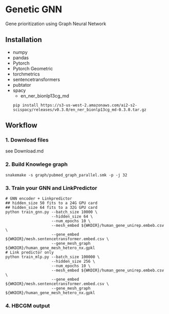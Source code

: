 # Genetic GNN
Gene prioritization using Graph Neural Network




## Installation
- numpy
- pandas
- Pytorch
- Pytorch Geometric
- torchmetrics
- sentencetransformers
- pubtator
- spacy
    - en_ner_bionlp13cg_md
    ```shell
    pip install https://s3-us-west-2.amazonaws.com/ai2-s2-scispacy/releases/v0.3.0/en_ner_bionlp13cg_md-0.3.0.tar.gz
    ```

## Workflow
### 1. Download files
see Download.md
### 2. Build Knowlege graph
```shell
snakemake -s graph/pubmed_graph_parallel.smk -p -j 32
```

### 3. Train your GNN and LinkPredictor
```shell
# GNN encoder + Linkpredictor
## hidden_size 50 fits to a 24G GPU card
## hidden_size 64 fits to a 32G GPU card
python train_gnn.py --batch_size 10000 \
                    --hidden_size 64 \
                    --num_epochs 10 \
                    --mesh_embed ${WKDIR}/human_gene_unirep.embeb.csv \
                    --gene_embed ${WKDIR}/mesh.sentencetransformer.embed.csv \
                    --gene_mesh_graph ${WKDIR}/human_gene_mesh_hetero_nx.gpkl
# Link predictor only
python train_mlp.py --batch_size 100000 \
                    --hidden_size 256 \
                    --num_epochs 10 \
                    --mesh_embed ${WKDIR}/human_gene_unirep.embeb.csv \
                    --gene_embed ${WKDIR}/mesh.sentencetransformer.embed.csv \
                    --gene_mesh_graph ${WKDIR}/human_gene_mesh_hetero_nx.gpkl
```

### 4. HBCGM output 

